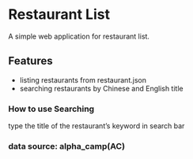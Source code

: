 # Restaurant List
A simple web application for restaurant list.

## Features
- listing restaurants from restaurant.json
- searching restaurants by Chinese and English title

### How to use Searching
type the title of the restaurant’s keyword in search bar

### data source: alpha_camp(AC)

